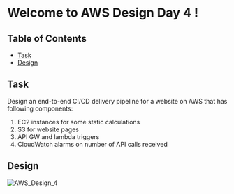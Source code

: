 # Welcome to AWS Design Day 4 !


## Table of Contents

- [Task](#task)
- [Design](#design)


## Task

Design an end-to-end CI/CD delivery pipeline for a website on AWS that has following components:
1) EC2 instances for some static calculations
2) S3 for website pages
3) API GW and lambda triggers
4) CloudWatch alarms on number of API calls received



## Design

![AWS_Design_4](https://user-images.githubusercontent.com/113733173/207204933-5728e580-b239-4143-b38e-2040fb382b3c.png)


